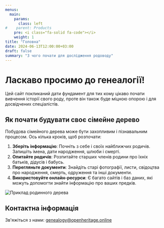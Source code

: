 ```yaml
---
menus:
  main:
    params:
      class: left
#    parent: Products
    pre: <i class="fa-solid fa-code"></i>
    weight: 1
title: "Головна"
date: 2024-06-13T12:00:00+03:00
draft: false
summary: "З чого почати для дослідження родоводу"
---
```


# Ласкаво просимо до генеалогії!

Цей сайт покликаний дати фундамент для тих кому цікаво почати вивчення історії свого роду, проте він також буде міцною опорою і для досвідчених спеціалістів.

## Як почати будувати своє сімейне дерево

Побудова сімейного дерева може бути захопливим і пізнавальним процесом. Ось кілька кроків, щоб розпочати:

1. **Зберіть інформацію**: Почніть з себе і своїх найближчих родичів. Запишіть імена, дати народження, шлюби і смерті.
2. **Опитайте родичів**: Розпитайте старших членів родини про їхніх батьків, дідусів і бабусь.
3. **Перегляньте документи**: Знайдіть старі фотографії, листи, свідоцтва про народження, смерть, одруження та інші документи.
4. **Використовуйте онлайн-ресурси**: Є багато сайтів і баз даних, які можуть допомогти знайти інформацію про ваших предків.

![Приклад родинного дерева](/images/family-tree-example-filled.jpg)

## Контактна інформація

Зв'яжіться з нами: genealogy@openheritage.online

